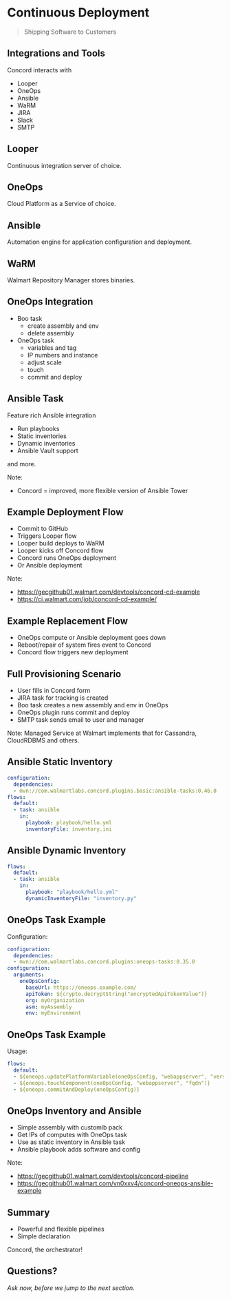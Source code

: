 # Continuous Deployment

> Shipping Software to Customers


## Integrations and Tools

Concord interacts with

- Looper
- OneOps
- Ansible
- WaRM
- JIRA
- Slack
- SMTP

## Looper

Continuous integration server of choice.


## OneOps

Cloud Platform as a Service of choice.


## Ansible

Automation engine for application configuration and deployment.


## WaRM

Walmart Repository Manager stores binaries.


## OneOps Integration

- Boo task
  - create assembly and env
  - delete assembly
- OneOps task
  - variables and tag
  - IP numbers and instance 
  - adjust scale
  - touch 
  - commit and deploy


## Ansible Task

Feature rich Ansible integration

- Run playbooks
- Static inventories
- Dynamic inventories
- Ansible Vault support

and more.

Note:
- Concord = improved, more flexible version of Ansible Tower


## Example Deployment Flow

- Commit to GitHub
- Triggers Looper flow
- Looper build deploys to WaRM
- Looper kicks off Concord flow
- Concord runs OneOps deployment 
- Or Ansible deployment

Note:
- https://gecgithub01.walmart.com/devtools/concord-cd-example
- https://ci.walmart.com/job/concord-cd-example/


## Example Replacement Flow

- OneOps compute or Ansible deployment goes down
- Reboot/repair of system fires event to Concord
- Concord flow triggers new deployment


## Full Provisioning Scenario

- User fills in Concord form
- JIRA task for tracking is created
- Boo task creates a new assembly and env in OneOps
- OneOps plugin runs commit and deploy
- SMTP task sends email to user and manager

Note: 
Managed Service at Walmart implements that for Cassandra, CloudRDBMS and others.


## Ansible Static Inventory

```yaml
configuration:
  dependencies:
  - mvn://com.walmartlabs.concord.plugins.basic:ansible-tasks:0.46.0
flows:
  default:
  - task: ansible
    in:
      playbook: playbook/hello.yml
      inventoryFile: inventory.ini
```


## Ansible Dynamic Inventory

```yaml
flows:
  default:
  - task: ansible
    in:
      playbook: "playbook/hello.yml"
      dynamicInventoryFile: "inventory.py"
```


## OneOps Task Example

Configuration:

```yaml
configuration:
  dependencies:
  - mvn://com.walmartlabs.concord.plugins:oneops-tasks:0.35.0
configuration:
  arguments:
    oneOpsConfig:
      baseUrl: https://oneops.example.com/
      apiToken: ${crypto.decryptString("encryptedApiTokenValue")}
      org: myOrganization
      asm: myAssembly
      env: myEnvironment
```

## OneOps Task Example

Usage:

```yaml
flows:
  default:
  - ${oneops.updatePlatformVariable(oneOpsConfig, "webappserver", "version", "1.0.0")}
  - ${oneops.touchComponent(oneOpsConfig, "webappserver", "fqdn")}
  - ${oneops.commitAndDeploy(oneOpsConfig)}
```


## OneOps Inventory and Ansible

- Simple assembly with customlb pack
- Get IPs of computes with OneOps task
- Use as static inventory in Ansible task
- Ansible playbook adds software and config

Note:
- https://gecgithub01.walmart.com/devtools/concord-pipeline
- https://gecgithub01.walmart.com/vn0xxv4/concord-oneops-ansible-example


## Summary

- Powerful and flexible pipelines
- Simple declaration

Concord, the orchestrator!


## Questions?

<em class="yellow">Ask now, before we jump to the next section.</em>


